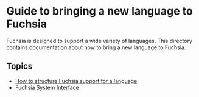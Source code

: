 # Guide to bringing a new language to Fuchsia

Fuchsia is designed to support a wide variety of languages.  This directory
contains documentation about how to bring a new language to Fuchsia.

## Topics

 * [How to structure Fuchsia support for a language](structure.md)
 * [Fuchsia System Interface](../../abi/system.md)
